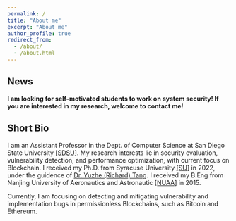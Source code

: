 ```yaml
---
permalink: /
title: "About me"
excerpt: "About me"
author_profile: true
redirect_from: 
  - /about/
  - /about.html
---
```


News
----
 **I am looking for self-motivated students to work on system security! If you are interested in my research, welcome to contact me!** 


Short Bio
----
I am an Assistant Professor in the Dept. of Computer Science at San Diego State University [[SDSU]](https://cs.sdsu.edu/). My research interests lie in security evaluation, vulnerability detection, and performance optimization, with current focus on Blockchain. I received my Ph.D. from Syracuse University [[SU]](http://eng-cs.syr.edu/our-departments/electrical-engineering-and-computer-science) in 2022, under the guidence of [Dr. Yuzhe (Richard) Tang](http://tristartom.github.io/). I received my B.Eng from Nanjing University of Aeronautics and Astronautic [[NUAA]](http://www.nuaa.edu.cn) in 2015.

Currently, I am focusing on detecting and mitigating vulnerability and implementation bugs in permissionless Blockchains, such as Bitcoin and Ethereum.


